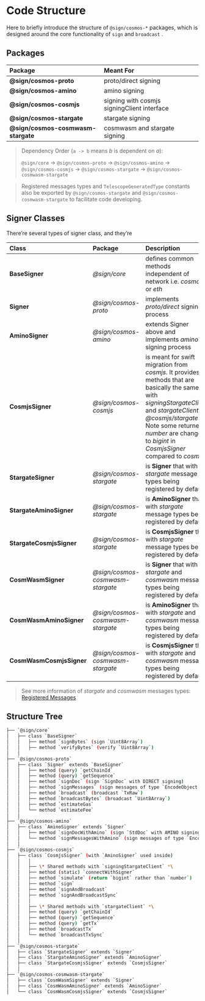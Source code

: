 # Code Structure

Here to briefly introduce the structure of `@sign/cosmos-*` packages, which is designed around the core functionality of `sign` and `broadcast` .

## Packages

| Package                            | Meant For                                   |
| :--------------------------------- | :------------------------------------------ |
| **@sign/cosmos-proto**             | proto/direct signing                        |
| **@sign/cosmos-amino**             | amino signing                               |
| **@sign/cosmos-cosmjs**            | signing with cosmjs signingClient interface |
| **@sign/cosmos-stargate**          | stargate signing                            |
| **@sign/cosmos-cosmwasm-stargate** | cosmwasm and stargate signing               |

> Dependency Order (`a -> b` means _b_ is dependent on _a_):
>
> `@sign/core` -> `@sign/cosmos-proto` -> `@sign/cosmos-amino` -> `@sign/cosmos-cosmjs` -> `@sign/cosmos-stargate` -> `@sign/cosmos-cosmwasm-stargate`

> Registered messages types and `TelescopeGeneratedType` constants also be exported by `@sign/cosmos-stargate` and `@sign/cosmos-cosmwasm-stargate` to facilitate code developing.

## Signer Classes

There’re several types of signer class, and they’re

| Class                    | Package                          | Description                                                                                                                                                                                                                                                     |
| :----------------------- | :------------------------------- | :-------------------------------------------------------------------------------------------------------------------------------------------------------------------------------------------------------------------------------------------------------------- |
| **BaseSigner**           | _@sign/core_                     | defines common methods independent of network i.e. _cosmos_ or _eth_                                                                                                                                                                                            |
| **Signer**               | _@sign/cosmos-proto_             | implements _proto/direct_ signing process                                                                                                                                                                                                                       |
| **AminoSigner**          | _@sign/cosmos-amino_             | extends Signer above and implements _amino_ signing process                                                                                                                                                                                                     |
| **CosmjsSigner**         | _@sign/cosmos-cosmjs_            | is meant for swift migration from _cosmjs_. It provides methods that are basically the same with _signingStargateClient_ and _stargateClient_ in _@cosmjs/stargate_. Note some returned _number_ are changed to _bigint_ in _CosmjsSigner_ compared to _cosmjs_ |
| **StargateSigner**       | _@sign/cosmos-stargate_          | is **Signer** that with _stargate_ message types being registered by default                                                                                                                                                                                    |
| **StargateAminoSigner**  | _@sign/cosmos-stargate_          | is **AminoSigner** that with _stargate_ message types being registered by default                                                                                                                                                                               |
| **StargateCosmjsSigner** | _@sign/cosmos-stargate_          | is **CosmjsSigner** that with _stargate_ message types being registered by default                                                                                                                                                                              |
| **CosmWasmSigner**       | _@sign/cosmos-cosmwasm-stargate_ | is **Signer** that with _stargate_ and _cosmwasm_ message types being registered by default                                                                                                                                                                     |
| **CosmWasmAminoSigner**  | _@sign/cosmos-cosmwasm-stargate_ | is **AminoSigner** that with _stargate_ and _cosmwasm_ message types being registered by default                                                                                                                                                                |
| **CosmWasmCosmjsSigner** | _@sign/cosmos-cosmwasm-stargate_ | is **CosmjsSigner** that with _stargate_ and _cosmwasm_ message types being registered by default                                                                                                                                                               |

> See more information of _stargate_ and _cosmwasm_ messages types: [Registered Messages](/cosmos/messages)

## Structure Tree

```sh
├── `@sign/core`
│   ├── class `BaseSigner`
│   │   ├── method `signBytes` (sign `Uint8Array`)
│   │   ├── method `verifyBytes` (verify `Uint8Array`)
│   │
├── `@sign/cosmos-proto`
│   ├── class `Signer` extends `BaseSigner`
│   │   ├── method (query) `getChainId`
│   │   ├── method (query) `getSequence`
│   │   ├── method `signDoc` (sign `SignDoc` with DIRECT signing)
│   │   ├── method `signMessages` (sign messages of type `EncodeObject[]` with DIRECT signing)
│   │   ├── method `broadcast` (broadcast `TxRaw`)
│   │   ├── method `broadcastBytes` (broadcast `Uint8Array`)
│   │   ├── method `estimateGas`
│   │   └── method `estimateFee`
│   │
├── `@sign/cosmos-amino`
│   ├── class `AminoSigner` extends `Signer`
│   │   ├── method `signDocWithAmino` (sign `StdDoc` with AMINO signing)
│   │   └── method `signMessagesWithAmino` (sign messages of type `EncodeObject[]` with AMINO signing)
│   │
├── `@sign/cosmos-cosmjs`
│   ├── class `CosmjsSigner` (with `AminoSigner` used inside)
│   │   │
│   │   ├── \* Shared methods with `signingStargateClient` *\
│   │   ├── method (static) `connectWithSigner`
│   │   ├── method `simulate` (return `bigint` rather than `number`)
│   │   ├── method `sign`
│   │   ├── method `signAndBroadcast`
│   │   ├── method `signAndBroadcastSync`
│   │   │
│   │   ├── \* Shared methods with `stargateClient` *\
│   │   ├── method (query) `getChainId`
│   │   ├── method (query) `getSequence`
│   │   ├── method (query) `getTx`
│   │   ├── method `broadcastTx`
│   │   └── method `broadcastTxSync`
│   │
├── `@sign/cosmos-stargate`
│   ├── class `StargateSigner` extends `Signer`
│   ├── class `StargateAminoSigner` extends `AminoSigner`
│   ├── class `StargateCosmjsSigner` extends `CosmjsSigner`
│   │
├── `@sign/cosmos-cosmwasm-stargate`
│   ├── class `CosmWasmSigner` extends `Signer`
│   ├── class `CosmWasmAminoSigner` extends `AminoSigner`
│   └── class `CosmWasmCosmjsSigner` extends `CosmjsSigner`
```
